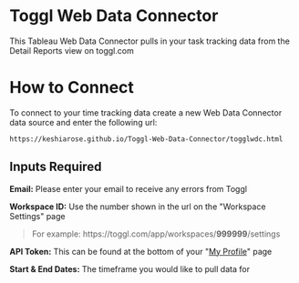 # Toggl Web Data Connector
This Tableau Web Data Connector pulls in your task tracking data from the Detail Reports view on toggl.com

# How to Connect
To connect to your time tracking data create a new Web Data Connector data source and enter the following url:
```
https://keshiarose.github.io/Toggl-Web-Data-Connector/togglwdc.html
```
## Inputs Required
**Email:** Please enter your email to receive any errors from Toggl

**Workspace ID:** Use the number shown in the url on the "Workspace Settings" page

>For example: https:[]()//toggl.[]()com/app/workspaces/**999999**/settings

**API Token:** This can be found at the bottom of your "[My Profile](https://toggl.com/app/profile)" page

**Start & End Dates:** The timeframe you would like to pull data for

